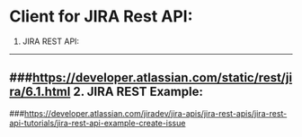 Client for JIRA Rest API:
===============================
1. JIRA REST API:
------------------------------------------
###https://developer.atlassian.com/static/rest/jira/6.1.html
2. JIRA REST Example:
------------------------------------------
###https://developer.atlassian.com/jiradev/jira-apis/jira-rest-apis/jira-rest-api-tutorials/jira-rest-api-example-create-issue

